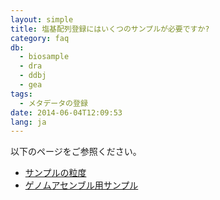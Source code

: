 ```yaml
---
layout: simple
title: 塩基配列登録にはいくつのサンプルが必要ですか?
category: faq
db:
  - biosample
  - dra
  - ddbj
  - gea
tags: 
  - メタデータの登録
date: 2014-06-04T12:09:53
lang: ja
---
```


以下のページをご参照ください。
- [サンプルの粒度](/biosample/submission.html#granularity)
- [ゲノムアセンブル用サンプル](/biosample/genome-assembly-sample.html)
